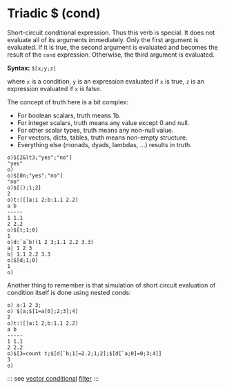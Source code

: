 # Triadic $ (cond)

Short-circuit conditional expression. Thus this verb is special. It does not evaluate all of its arguments immediately. Only the first argument is evaluated. If it is true, the second argument is evaluated and becomes the result of the `cond` expression. Otherwise, the third argument is evaluated.

**Syntax:** ```$[x;y;z]```

where `x` is a condition, `y` is an expression evaluated if `x` is true, `z` is an expression evaluated if `x` is false.

The concept of truth here is a bit complex:

* For boolean scalars, truth means 1b.
* For integer scalars, truth means any value except 0 and null.
* For other scalar types, truth means any non-null value.
* For vectors, dicts, tables, truth means non-empty structure.
* Everything else (monads, dyads, lambdas, ...) results in truth.

```o
o)$[2&lt3;"yes";"no"]
"yes"
o)
o)$[0n;"yes";"no"]
"no"
o)$[();1;2]
2
o)t:([]a:1 2;b:1.1 2.2)
a b
-----
1 1.1
2 2.2
o)$[t;1;0]
1
o)d:`a`b!(1 2 3;1.1 2.2 3.3)
a| 1 2 3
b| 1.1 2.2 3.3
o)$[d;1;0]
1
o)
```

Another thing to remember is that simulation of short circuit evaluation of condition itself is done using nested conds:

```o
o) a:1 2 3;
o) $[a;$[1=a[0];2;3];4]
2
o)t:([]a:1 2;b:1.1 2.2)
a b
-----
1 1.1
2 2.2
o)$[3=count t;$[d[`b;1]=2.2;1;2];$[d[`a;0]=0;3;4]]
3
o)
```

::: see
[vector conditional](/verbs/conditional/vcond.md)
[filter](/verbs/list/filter.md)
:::
